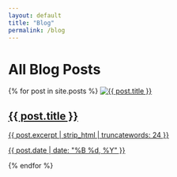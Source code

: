 ```yaml
---
layout: default
title: "Blog"
permalink: /blog
---
```


<div class="container mx-auto px-4 py-8">
  <h1 class="text-3xl font-semibold mb-6">All Blog Posts</h1>
  <div class="grid grid-cols-1 md:grid-cols-2 lg:grid-cols-3 gap-6">
    {% for post in site.posts %}
    <a href="{{ post.url }}" class="block bg-white rounded-lg shadow hover:shadow-md transition">
      <img class="w-full h-40 object-cover rounded-t-lg" src="/assets/images/post-placeholder.jpg" alt="{{ post.title }}">
      <div class="p-4">
        <h2 class="text-xl font-bold">{{ post.title }}</h2>
        <p class="text-gray-600 mt-2">{{ post.excerpt | strip_html | truncatewords: 24 }}</p>
        <p class="text-sm text-gray-500 mt-2">{{ post.date | date: "%B %d, %Y" }}</p>
      </div>
    </a>
    {% endfor %}
  </div>
</div>
